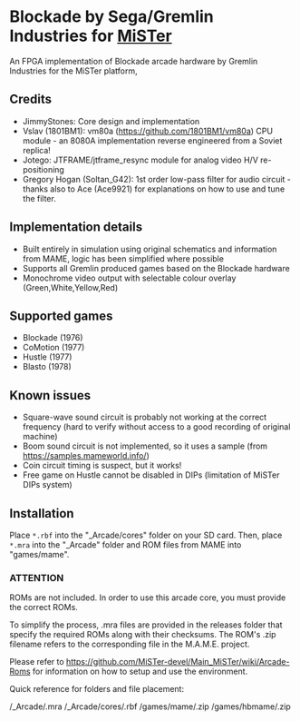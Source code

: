 # Blockade by Sega/Gremlin Industries for [MiSTer](https://github.com/MiSTer-devel/Main_MiSTer/wiki)

An FPGA implementation of Blockade arcade hardware by Gremlin Industries for the MiSTer platform,

## Credits
- JimmyStones: Core design and implementation
- Vslav (1801BM1): vm80a (https://github.com/1801BM1/vm80a) CPU module - an 8080A implementation reverse engineered from a Soviet replica!
- Jotego: JTFRAME/jtframe_resync module for analog video H/V re-positioning
- Gregory Hogan (Soltan_G42): 1st order low-pass filter for audio circuit - thanks also to Ace (Ace9921) for explanations on how to use and tune the filter.

## Implementation details
- Built entirely in simulation using original schematics and information from MAME, logic has been simplified where possible
- Supports all Gremlin produced games based on the Blockade hardware
- Monochrome video output with selectable colour overlay (Green,White,Yellow,Red)

## Supported games
- Blockade (1976)
- CoMotion (1977)
- Hustle (1977)
- Blasto (1978)

## Known issues
- Square-wave sound circuit is probably not working at the correct frequency (hard to verify without access to a good recording of original machine)
- Boom sound circuit is not implemented, so it uses a sample (from https://samples.mameworld.info/)
- Coin circuit timing is suspect, but it works!
- Free game on Hustle cannot be disabled in DIPs (limitation of MiSTer DIPs system)

## Installation
Place `*.rbf` into the "_Arcade/cores" folder on your SD card.  Then, place `*.mra` into the "_Arcade" folder and ROM files from MAME into "games/mame".

### ****ATTENTION****
ROMs are not included. In order to use this arcade core, you must provide the correct ROMs.

To simplify the process, .mra files are provided in the releases folder that specify the required ROMs along with their checksums.  The ROM's .zip filename refers to the corresponding file in the M.A.M.E. project.

Please refer to https://github.com/MiSTer-devel/Main_MiSTer/wiki/Arcade-Roms for information on how to setup and use the environment.

Quick reference for folders and file placement:

/_Arcade/<game name>.mra
/_Arcade/cores/<game rbf>.rbf
/games/mame/<mame rom>.zip
/games/hbmame/<hbmame rom>.zip
